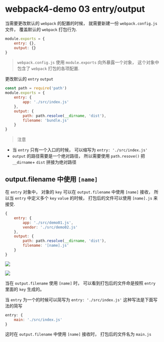 # webpack4-demo 03 entry/output
当需要更改默认的 `webpack` 的配置的时候， 就需要新建一份 `webpack.config.js` 文件， 覆盖默认的 `webpack` 打包行为.

```js
module.exports = {
    entry: {},
    output: {}
}
```

> `webpack.config.js` 使用 `module.exports` 向外暴露一个对象， 这个对象中包含了 `webpack` 打包的各项配置. 

更改默认的  `entry` `output`

```js
const path = require('path')
module.exports = {
    entry: {
        app: './src/index.js'
    }, 
    output: {
        path: path.resolve(__dirname, 'dist'), 
        filename: 'bundle.js'
    }
}
```
>注意
* 当 `entry` 只有一个入口的时候， 可以缩写为 `entry: './src/index.js'` 
* `output` 的路径需要是一个绝对路径， 所以需要使用 `path.resove()` 把 `__dirname`+ `dist` 拼接为绝对路径

## output.filename 中使用 `[name]`
在 `entry` 对象中， 对象的 `key` 可以在 `output.filename` 中使用 `[name]` 接收， 所以当 `entry` 中定义多个 `key` `value` 的时候， 打包后的文件可以使用 `[name].js` 来接受.

```js
{
    entry: {
        app: './src/demo01.js',
        vendor: './src/demo02.js'
    }, 
    output: {
        path: path.resolve(__dirname, 'dist'), 
        filename: '[name].js'
    }
}
```

![](https://user-gold-cdn.xitu.io/2019/4/17/16a293b538450ce7?w=608&h=282&f=png&s=56456)

![](https://user-gold-cdn.xitu.io/2019/4/17/16a2932af48ee6e4?w=252&h=96&f=png&s=4492)


当在 `output.filename` 使用 `[name]` 时， 可以看到打包后的文件命是按照 `entry` 里面的 `key` 生成的。

当 `entry` 为一个的时候可以简写为 `entry: './src/index.js'` 这种写法是下面写法的简写

```js
entry: {
    main: './src/index.js'
}
```

这时在 `output.filename` 中使用 `[name]` 接收时， 打包后的文件名为 `main.js`










